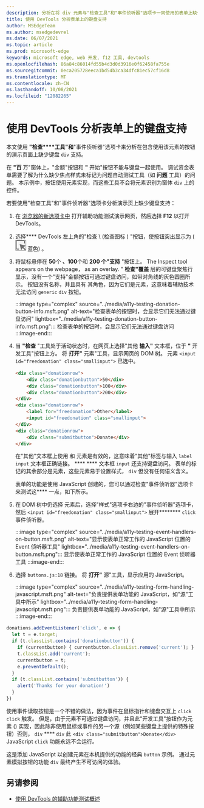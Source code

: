 ```yaml
---
description: 分析在将 div 元素与"检查工具"和"事件侦听器"选项卡一同使用的表单上缺少键盘支持。
title: 使用 DevTools 分析表单上的键盘支持
author: MSEdgeTeam
ms.author: msedgedevrel
ms.date: 06/07/2021
ms.topic: article
ms.prod: microsoft-edge
keywords: microsoft edge, web 开发, f12 工具, devtools
ms.openlocfilehash: 86a84c86014fd55b4d3d0d3916e0f62458fa755e
ms.sourcegitcommit: 0eca205728eeca1bd54b3ca34dfc81ec57cf16d8
ms.translationtype: MT
ms.contentlocale: zh-CN
ms.lasthandoff: 10/08/2021
ms.locfileid: "12082265"
---
```

# <a name="analyze-keyboard-support-on-forms-using-the-devtools"></a>使用 DevTools 分析表单上的键盘支持

本文使用 **"检查****工具"和**"事件侦听器"选项卡来分析在包含使用该元素的按钮的演示页面上缺少键盘 `div` 支持。

在 **"百** 万"窗体上，"金额"按钮和 **"** 开始"按钮不能与键盘一起使用。  调试资金表单需要了解为什么缺少焦点样式未标记为问题自动测试工具（如 **问题** 工具）的问题。  本示例中，按钮使用元素实现，而这些工具不会将元素识别为窗体 `div` 上的控件。

若要使用"检查工具"和"事件侦听器"选项卡分析演示页上缺少键盘支持：

<!-- 1. Inspect tool: Accessibility section: keyboard-focusable row -->

1.  在 [浏览器的新选项卡中][DevToolsA11yErrorsDemopage] 打开辅助功能测试演示网页，然后选择 **F12** 以打开 DevTools。

1.  选择**** DevTools 左上角的"检查 \ (检查图标 \) "按钮，使按钮突出显示为 (![ ](../media/inspect-icon.msft.png) 蓝色) 。

1.  将鼠标悬停在 **50**个 **、100**个和 **200 个"支持** "按钮上。  The Inspect tool appears on the webpage， as an overlay.  " **检查"覆盖** 层的可键盘聚焦行显示，没有一个"支持"金额按钮可通过键盘访问，如带对角线的灰色圆圈所示。  按钮没有名称，并且具有 其角色，因为它们是元素，这意味着辅助技术无法访问 `generic` `div` 按钮。

    :::image type="complex" source="../media/a11y-testing-donation-button-info.msft.png" alt-text="检查表单的按钮时，会显示它们无法通过键盘访问" lightbox="../media/a11y-testing-donation-button-info.msft.png":::
        检查表单的按钮时，会显示它们无法通过键盘访问
    :::image-end:::

1.  当 **"检查** "工具处于活动状态时，在网页上选择"其他 **输入"** 文本框，位于 **"** 开发工具"按钮上方。  将 **打开"** 元素"工具，显示网页的 DOM 树。  元素 `<input id="freedonation" class="smallinput">` 已选中。

    ```html
    <div class="donationrow">
        <div class="donationbutton">50</div>
        <div class="donationbutton">100</div>
        <div class="donationbutton">200</div>
    </div>
    <div class="donationrow">
        <label for="freedonation">Other</label>
        <input id="freedonation" class="smallinput">
    </div>
    <div class="donationrow">
        <div class="submitbutton">Donate</div>
    </div>
    ```

    在"其他"文本框上使用 和 元素是有效的，这意味着"其他"标签与输入 `label` `input` 文本框正确链接。 **** ****  文本框 `input` 还支持键盘访问。  表单的标记的其余部分是元素，这些元素易于设置样式， `div` 但没有任何语义含义。

    <!-- 2. Elements tool: Event Listeners tab -->

    表单的功能是使用 JavaScript 创建的，您可以通过检查"事件侦听器"选项卡来测试这**** 一点，如下所示。

1.  在 DOM 树中仍选择 元素后，选择"样式"选项卡右边的"事件侦听器"选项卡，然后 `<input id="freedonation" class="smallinput">` 展开******** `click` 事件侦听器。

    :::image type="complex" source="../media/a11y-testing-event-handlers-on-button.msft.png" alt-text="显示使表单正常工作的 JavaScript 位置的 Event 侦听器工具" lightbox="../media/a11y-testing-event-handlers-on-button.msft.png":::
        显示使表单正常工作的 JavaScript 位置的 Event 侦听器工具
    :::image-end:::

1.  选择 `buttons.js:18` 链接。  将 **打开"** 源"工具，显示应用的 JavaScript。

    :::image type="complex" source="../media/a11y-testing-form-handling-javascript.msft.png" alt-text="负责提供表单功能的 JavaScript，如&quot;源&quot;工具中所示" lightbox="../media/a11y-testing-form-handling-javascript.msft.png":::
        负责提供表单功能的 JavaScript，如"源"工具中所示
    :::image-end:::

```javascript
donations.addEventListener('click', e => {
  let t = e.target;
  if (t.classList.contains('donationbutton')) {
    if (currentbutton) { currentbutton.classList.remove('current'); }
    t.classList.add('current');
    currentbutton = t;
    e.preventDefault();
  }
  if (t.classList.contains('submitbutton')) {
    alert('Thanks for your donation!')
  }
})
```

使用事件读取按钮是一个不错的做法，因为事件在鼠标指针和键盘交互上 `click` `click` 触发。  但是，由于元素不可通过键盘访问，并且此"开发工具"按钮作为元素 () 实现，因此除非使用鼠标或事件的另一个源（例如某些键盘上提供的特殊按钮）否则， `div` **** `div` 此 `<div class="submitbutton">Donate</div>` JavaScript `click` 功能永远不会运行。

这是添加 JavaScript 以创建元素在本机提供的功能的经典 `button` 示例。  通过元素模拟按钮的功能 `div` 最终产生不可访问的体验。


<!-- ====================================================================== -->
## <a name="see-also"></a>另请参阅

*  [使用 DevTools 的辅助功能测试概述](accessibility-testing-in-devtools.md)


<!-- ====================================================================== -->
<!-- links -->
[DevToolsA11yErrorsDemopage]: https://microsoftedge.github.io/DevToolsSamples/a11y-testing/page-with-errors.html "辅助功能测试演示网页|GitHub"
